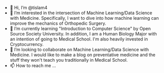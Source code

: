 - 👋 Hi, I’m @tislam4
- 👀 I’m interested in the intersection of Machine Learning/Data Science with Medicine. Specifically, I want to dive into how machine learning can improve the mechanics of Orthopedic Surgery. 
- 🌱 I’m currently learning "Introduction to Computer Science" by Open Source Society University. In addition, I am a Human Biology Major with an intention of going to Medical School. I'm also heavily invested in Cryptocurrency. 
- 💞️ I’m looking to collaborate on Machine Learning/Data Science with Medicine. I would like to make a blog on preventative medicine and the stuff they won't teach you traditionally in Medical School.
- 📫 How to reach me ...

<!---
tislam4/tislam4 is a ✨ special ✨ repository because its `README.md` (this file) appears on your GitHub profile.
You can click the Preview link to take a look at your changes.
--->
